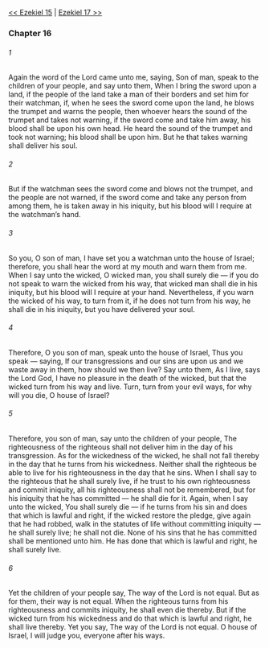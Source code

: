 [<< Ezekiel 15](Ezekiel%2015.md)  |  [Ezekiel 17 >>](Ezekiel%2017.md)

### Chapter 16
###### 1
Again the word of the Lord came unto me, saying, Son of man, speak to the children of your people, and say unto them, When I bring the sword upon a land, if the people of the land take a man of their borders and set him for their watchman, if, when he sees the sword come upon the land, he blows the trumpet and warns the people, then whoever hears the sound of the trumpet and takes not warning, if the sword come and take him away, his blood shall be upon his own head. He heard the sound of the trumpet and took not warning; his blood shall be upon him. But he that takes warning shall deliver his soul.

###### 2
But if the watchman sees the sword come and blows not the trumpet, and the people are not warned, if the sword come and take any person from among them, he is taken away in his iniquity, but his blood will I require at the watchman’s hand.

###### 3
So you, O son of man, I have set you a watchman unto the house of Israel; therefore, you shall hear the word at my mouth and warn them from me. When I say unto the wicked, O wicked man, you shall surely die — if you do not speak to warn the wicked from his way, that wicked man shall die in his iniquity, but his blood will I require at your hand. Nevertheless, if you warn the wicked of his way, to turn from it, if he does not turn from his way, he shall die in his iniquity, but you have delivered your soul.

###### 4
Therefore, O you son of man, speak unto the house of Israel, Thus you speak — saying, If our transgressions and our sins are upon us and we waste away in them, how should we then live? Say unto them, As I live, says the Lord God, I have no pleasure in the death of the wicked, but that the wicked turn from his way and live. Turn, turn from your evil ways, for why will you die, O house of Israel?

###### 5
Therefore, you son of man, say unto the children of your people, The righteousness of the righteous shall not deliver him in the day of his transgression. As for the wickedness of the wicked, he shall not fall thereby in the day that he turns from his wickedness. Neither shall the righteous be able to live for his righteousness in the day that he sins. When I shall say to the righteous that he shall surely live, if he trust to his own righteousness and commit iniquity, all his righteousness shall not be remembered, but for his iniquity that he has committed — he shall die for it. Again, when I say unto the wicked, You shall surely die — if he turns from his sin and does that which is lawful and right, if the wicked restore the pledge, give again that he had robbed, walk in the statutes of life without committing iniquity — he shall surely live; he shall not die. None of his sins that he has committed shall be mentioned unto him. He has done that which is lawful and right, he shall surely live.

###### 6
Yet the children of your people say, The way of the Lord is not equal. But as for them, their way is not equal. When the righteous turns from his righteousness and commits iniquity, he shall even die thereby. But if the wicked turn from his wickedness and do that which is lawful and right, he shall live thereby. Yet you say, The way of the Lord is not equal. O house of Israel, I will judge you, everyone after his ways.